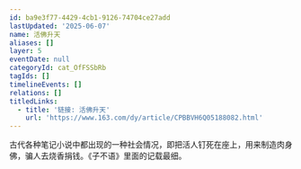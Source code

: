 ```yaml
---
id: ba9e3f77-4429-4cb1-9126-74704ce27add
lastUpdated: '2025-06-07'
name: 活佛升天
aliases: []
layer: 5
eventDate: null
categoryId: cat_OfFSSbRb
tagIds: []
timelineEvents: []
relations: []
titledLinks:
  - title: '链接: 活佛升天'
    url: 'https://www.163.com/dy/article/CPBBVH6Q05188082.html'
---
```

古代各种笔记小说中都出现的一种社会情况，即把活人钉死在座上，用来制造肉身佛，骗人去烧香捐钱。《子不语》里面的记载最细。
